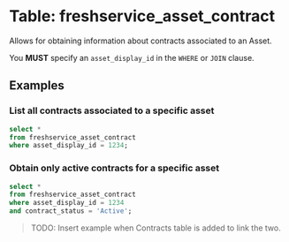 # Table: freshservice_asset_contract

Allows for obtaining information about contracts associated to an Asset.

You **MUST** specify an `asset_display_id` in the `WHERE` or `JOIN` clause.

## Examples

### List all contracts associated to a specific asset

```sql
select *
from freshservice_asset_contract
where asset_display_id = 1234;
```

### Obtain only active contracts for a specific asset

```sql
select *
from freshservice_asset_contract
where asset_display_id = 1234
and contract_status = 'Active';
```

> TODO: Insert example when Contracts table is added to link the two.
